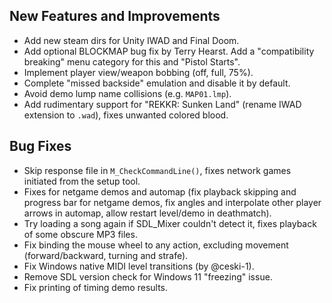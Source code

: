 ## New Features and Improvements
* Add new steam dirs for Unity IWAD and Final Doom.
* Add optional BLOCKMAP bug fix by Terry Hearst. Add a "compatibility breaking" menu category for this and "Pistol Starts".
* Implement player view/weapon bobbing (off, full, 75%).
* Complete "missed backside" emulation and disable it by default.
* Avoid demo lump name collisions (e.g. `MAP01.lmp`).
* Add rudimentary support for "REKKR: Sunken Land" (rename IWAD extension to `.wad`), fixes unwanted colored blood.

## Bug Fixes
* Skip response file in `M_CheckCommandLine()`, fixes network games initiated from the setup tool.
* Fixes for netgame demos and automap (fix playback skipping and progress bar for netgame demos, fix angles and interpolate other player arrows in automap, allow restart level/demo in deathmatch).
* Try loading a song again if SDL_Mixer couldn't detect it, fixes playback of some obscure MP3 files.
* Fix binding the mouse wheel to any action, excluding movement (forward/backward, turning and strafe).
* Fix Windows native MIDI level transitions (by @ceski-1).
* Remove SDL version check for Windows 11 "freezing" issue.
* Fix printing of timing demo results.
